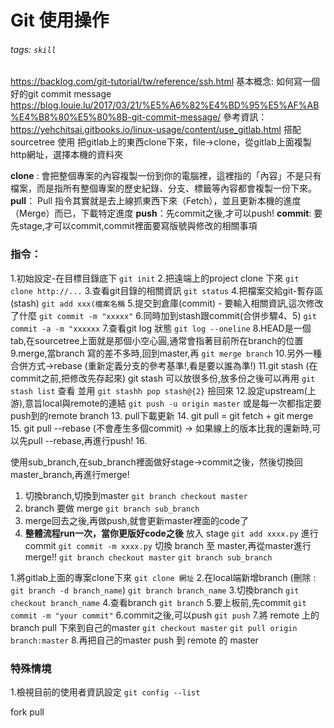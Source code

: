 # Git 使用操作
###### tags: `skill`

https://backlog.com/git-tutorial/tw/reference/ssh.html
基本概念:
如何寫一個好的git commit message
https://blog.louie.lu/2017/03/21/%E5%A6%82%E4%BD%95%E5%AF%AB%E4%B8%80%E5%80%8B-git-commit-message/
參考資訊：
https://yehchitsai.gitbooks.io/linux-usage/content/use_gitlab.html
搭配 sourcetree 使用
把gitlab上的東西clone下來，file->clone，從gitlab上面複製http網址，選擇本機的資料夾

**clone** :  會把整個專案的內容複製一份到你的電腦裡，這裡指的「內容」不是只有檔案，而是指所有整個專案的歷史紀錄、分支、標籤等內容都會複製一份下來。
**pull**： Pull 指令其實就是去上線抓東西下來（Fetch），並且更新本機的進度（Merge）而已，下載特定進度
**push**：先commit之後,才可以push!
**commit**: 要先stage,才可以commit,commit裡面要寫版號與修改的相關事項

### **指令：**
1.初始設定-在目標目錄底下
`git init`
2.把遠端上的project clone 下來
`git clone http://...`
3.查看git目錄的相關資訊
`git status`
4.把檔案交給git-暫存區 (stash)
`git add xxx(檔案名稱`
5.提交到倉庫(commit) - 要輸入相關資訊,這次修改了什麼
`git commit -m "xxxxx"`
6.同時加到stash跟commit(合併步驟4、5)
`git commit -a -m "xxxxxx`
7.查看git log 狀態
`git log --oneline`
8.HEAD是一個tab,在sourcetree上面就是那個小空心圓,通常會指著目前所在branch的位置
9.merge,當branch 寫的差不多時,回到master,再 `git merge branch`
10.另外一種合併方式->rebase
(重新定義分支的參考基準!,看是要以誰為準!)
11.git stash (在commit之前,把修改先存起來)
git stash 可以放很多份,放多份之後可以再用
`git stash list` 查看
並用 `git stashh pop stash@{2}` 撿回來
12.設定upstream(上游),意旨local與remote的連結
`git push -u origin master`
或是每一次都指定要push到的remote branch
13. pull下載更新
14. git pull = git fetch + git merge
15. git pull --rebase (不會產生多個commit)
-> 如果線上的版本比我的還新時,可以先pull --rebase,再進行push!
16.






使用sub_branch,在sub_branch裡面做好stage->commit之後，然後切換回master_branch,再進行merge!
1. 切換branch,切換到master
`git branch checkout master`
2. branch 要做 merge
`git branch sub_branch`
3. merge回去之後,再做push,就會更新master裡面的code了
5. **整體流程run一次，當你更版好code之後**
放入 stage
`git add xxxx.py`
進行 commit
`git commit -m xxxx.py`
切換 branch 至 master,再從master進行merge!!
`git branch checkout master`
`git branch sub_branch`


1.將gitlab上面的專案clone下來
`git clone 網址`
2.在local端新增branch   (刪除 : `git branch -d branch_name`)
`git branch branch_name`
3.切換branch
`git checkout branch_name`
4.查看branch
`git branch`
5.要上板前,先commit
`git commit -m "your commit"`
6.commit之後,可以push
`git push`
7.將 remote 上的 branch pull 下來到自己的master
`git checkout master`
`git pull origin branch:master`
8.再把自己的master push 到 remote 的 master


### 特殊情境
1.檢視目前的使用者資訊設定
`git config --list`

fork
pull
